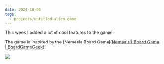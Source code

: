 ```yaml
---
date: 2024-10-06
tags:
  - projects/untitled-alien-game
---
```

This week I added a lot of cool features to the game!

The game is inspired by the [Nemesis Board Game]([Nemesis | Board Game | BoardGameGeek](https://boardgamegeek.com/boardgame/167355/nemesis))!

![](https://cf.geekdo-images.com/4KSmlm59w0GwLIlgDnJDAQ__itemrep/img/7vNS5kbVuRI8SrRF2L7wOkoMvEQ=/fit-in/246x300/filters:strip_icc()/pic8211747.png)
